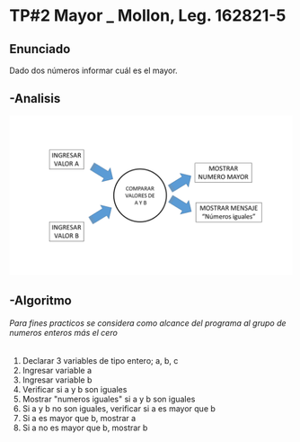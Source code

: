 # TP#2 Mayor _ Mollon, Leg. 162821-5
## Enunciado
Dado dos números informar cuál es el mayor.

## -Analisis
![Analisis grafico](https://github.com/mollonr/Mayor/blob/master/TP%232%20-%20Analisis.png)
 
 ## -Algoritmo
 ###### *Para fines practicos se considera como alcance del programa al grupo de numeros enteros más el cero*

 1) Declarar 3 variables de tipo entero; a, b, c
 2) Ingresar variable a
 3) Ingresar variable b
 4) Verificar si a y b son iguales
 5) Mostrar "numeros iguales" si a y b son iguales
 6) Si a y b no son iguales, verificar si a es mayor que b
 7) Si a es mayor que b, mostrar a
 8) Si a no es mayor que b, mostrar b
